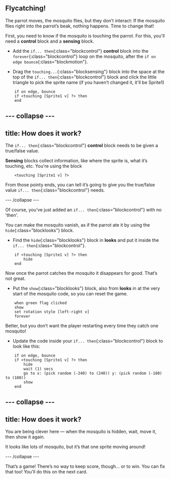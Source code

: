 ## Flycatching!

The parrot moves, the mosquito flies, but they don’t interact: If the mosquito flies right into the parrot’s beak, nothing happens. Time to change that!

First, you need to know if the mosquito is touching the parrot. For this, you'll need a **control** block and a **sensing** block. 

+ Add the `if... then`{:class="blockcontrol"} **control** block into the `forever`{:class="blockcontrol"} loop on the mosquito, after the `if on edge bounce`{:class="blockmotion"}.

+ Drag the `touching...`{:class="blocksensing"} block into the space at the top of the `if... then`{:class="blockcontrol"} block and click the little triangle to pick the sprite name (if you haven’t changed it, it'll be Sprite1)

```blocks
    if on edge, bounce
    if <touching [Sprite1 v] ?> then
    end
```

--- collapse ---
---
title: How does it work?
---

The `if... then`{:class="blockcontrol"} **control** block needs to be given a true/false value. 

**Sensing** blocks collect information, like where the sprite is, what it’s touching, etc. You're using the block

```blocks
    <touching [Sprite1 v] ?>
```

From those pointy ends, you can tell it’s going to give you the true/false value `if... then`{:class="blockcontrol"} needs.

--- /collapse ---

Of course, you’ve just added an `if... then`{:class="blockcontrol"} with no 'then'. 

You can make the mosquito vanish, as if the parrot ate it by using the `hide`{:class="blocklooks"} block.

+ Find the `hide`{:class="blocklooks"} block in **looks** and put it inside the `if... then`{:class="blockcontrol"}. 

```blocks
    if <touching [Sprite1 v] ?> then
        hide
    end
```

Now once the parrot catches the mosquito it disappears for good. That’s not great. 

+ Put the `show`{:class="blocklooks"} block, also from **looks** in at the very start of the mosquito code, so you can reset the game. 

```blocks
    when green flag clicked
    show
    set rotation style [left-right v]
    forever
```

Better, but you don’t want the player restarting every time they catch one mosquito! 


+ Update the code inside your `if... then`{:class="blockcontrol"} block to look like this:

```blocks
    if on edge, bounce
    if <touching [Sprite1 v] ?> then
        hide
        wait (1) secs
        go to x: (pick random (-240) to (240)) y: (pick random (-180) to (180))
        show
    end
```

--- collapse ---
---
title: How does it work?
---

You are being clever here — when the mosquito is hidden, wait, move it, then show it again. 

It looks like lots of mosquito, but it’s that one sprite moving around! 

--- /collapse ---

That’s a game! There’s no way to keep score, though... or to win. You can fix that too! You'll do this on the next card.